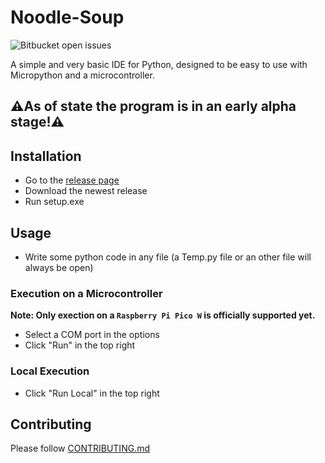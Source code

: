 # Noodle-Soup
![Bitbucket open issues](https://img.shields.io/bitbucket/issues/Finnomator/Noodle-Soup)

A simple and very basic IDE for Python, designed to be easy to use with Micropython and a microcontroller.

## ⚠️As of state the program is in an early alpha stage!⚠️

## Installation

- Go to the [release page](https://github.com/Finnomator/Noodle-Soup/releases)
- Download the newest release
- Run setup.exe

## Usage

- Write some python code in any file (a Temp.py file or an other file will always be open)

### Execution on a Microcontroller

**Note: Only exection on a `Raspberry Pi Pico W` is officially supported yet.**

- Select a COM port in the options
- Click "Run" in the top right

### Local Execution

- Click "Run Local" in the top right

## Contributing

Please follow [CONTRIBUTING.md](https://github.com/Finnomator/Noodle-Soup/blob/master/CONTRIBUTING.md)
